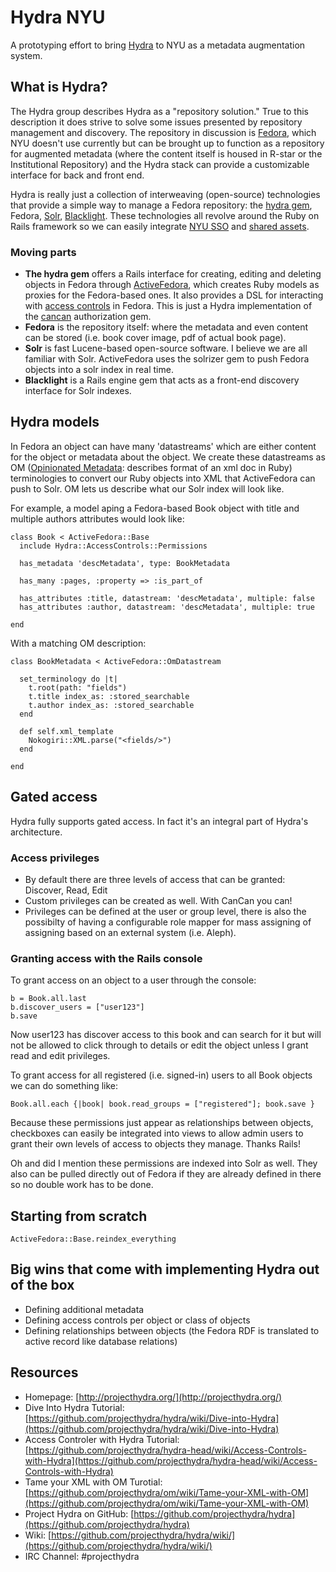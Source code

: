 # Hydra NYU

A prototyping effort to bring [Hydra](http://projecthydra.org/) to NYU as a metadata augmentation system.

## What is Hydra?

The Hydra group describes Hydra as a "repository solution." True to this description it does strive to solve some issues presented by repository management and discovery. The repository in discussion is [Fedora](http://www.fedora-commons.org/), which NYU doesn't use currently but can be brought up to function as a repository for augmented metadata (where the content itself is housed in R-star or the Institutional Repository) and the Hydra stack can provide a customizable interface for back and front end. 

Hydra is really just a collection of interweaving (open-source) technologies that provide a simple way to manage a Fedora repository: the [hydra gem](https://github.com/projecthydra/hydra), Fedora, [Solr](http://lucene.apache.org/solr/), [Blacklight](http://projectblacklight.org/). These technologies all revolve around the Ruby on Rails framework so we can easily integrate [NYU SSO](https://github.com/NYULibraries/authpds-nyu) and [shared assets](https://github.com/NYULibraries/nyulibraries-assets).

### Moving parts
* **The hydra gem** offers a Rails interface for creating, editing and deleting objects in Fedora through [ActiveFedora](https://github.com/projecthydra/active_fedora), which creates Ruby models as proxies for the Fedora-based ones. It also provides a DSL for interacting with [access controls](https://github.com/projecthydra/hydra-head/tree/master/hydra-access-controls) in Fedora. This is just a Hydra implementation of the [cancan](https://github.com/ryanb/cancan) authorization gem.
* **Fedora** is the repository itself: where the metadata and even content can be stored (i.e. book cover image, pdf of actual book page).
* **Solr** is fast Lucene-based open-source software. I believe we are all familiar with Solr. ActiveFedora uses the solrizer gem to push Fedora objects into a solr index in real time.
* **Blacklight** is a Rails engine gem that acts as a front-end discovery interface for Solr indexes.

## Hydra models

In Fedora an object can have many 'datastreams' which are either content for the object or metadata about the object. We create these datastreams as OM ([Opinionated Metadata](https://github.com/projecthydra/om): describes format of an xml doc in Ruby) terminologies to convert our Ruby objects into XML that ActiveFedora can push to Solr. OM lets us describe what our Solr index will look like.

For example, a model aping a Fedora-based Book object with title and multiple authors attributes would look like:

    class Book < ActiveFedora::Base
      include Hydra::AccessControls::Permissions
      
      has_metadata 'descMetadata', type: BookMetadata
      
      has_many :pages, :property => :is_part_of
      
      has_attributes :title, datastream: 'descMetadata', multiple: false
      has_attributes :author, datastream: 'descMetadata', multiple: true
      
    end

With a matching OM description:

    class BookMetadata < ActiveFedora::OmDatastream
    
      set_terminology do |t|
        t.root(path: "fields")
        t.title index_as: :stored_searchable
        t.author index_as: :stored_searchable
      end
      
      def self.xml_template
        Nokogiri::XML.parse("<fields/>")
      end
      
    end

## Gated access

Hydra fully supports gated access. In fact it's an integral part of Hydra's architecture.

### Access privileges 

* By default there are three levels of access that can be granted: Discover, Read, Edit
* Custom privileges can be created as well. With CanCan you can!
* Privileges can be defined at the user or group level, there is also the possibilty of having a configurable role mapper for mass assigning of assigning based on an external system (i.e. Aleph).

### Granting access with the Rails console

To grant access on an object to a user through the console:

    b = Book.all.last
    b.discover_users = ["user123"]
    b.save

Now user123 has discover access to this book and can search for it but will not be allowed to click through to details or edit the object unless I grant read and edit privileges.

To grant access for all registered (i.e. signed-in) users to all Book objects we can do something like:

    Book.all.each {|book| book.read_groups = ["registered"]; book.save }

Because these permissions just appear as relationships between objects, checkboxes can easily be integrated into views to allow admin users to grant their own levels of access to objects they manage.  Thanks Rails! 

Oh and did I mention these permissions are indexed into Solr as well. They also can be pulled directly out of Fedora if they are already defined in there so no double work has to be done.

## Starting from scratch

    ActiveFedora::Base.reindex_everything

## Big wins that come with implementing Hydra out of the box

*	Defining additional metadata
*	Defining access controls per object or class of objects
*	Defining relationships between objects (the Fedora RDF is translated to active record like database relations)

## Resources

* Homepage: [http://projecthydra.org/](http://projecthydra.org/)
* Dive Into Hydra Tutorial: [https://github.com/projecthydra/hydra/wiki/Dive-into-Hydra](https://github.com/projecthydra/hydra/wiki/Dive-into-Hydra)
* Access Controler with Hydra Tutorial: [https://github.com/projecthydra/hydra-head/wiki/Access-Controls-with-Hydra](https://github.com/projecthydra/hydra-head/wiki/Access-Controls-with-Hydra)
* Tame your XML with OM Turotial: [https://github.com/projecthydra/om/wiki/Tame-your-XML-with-OM](https://github.com/projecthydra/om/wiki/Tame-your-XML-with-OM)
* Project Hydra on GitHub: [https://github.com/projecthydra/hydra](https://github.com/projecthydra/hydra)
* Wiki: [https://github.com/projecthydra/hydra/wiki/](https://github.com/projecthydra/hydra/wiki/)
* IRC Channel: \#projecthydra